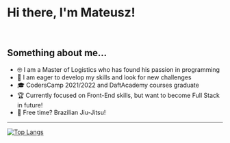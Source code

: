 # Hi there, I'm Mateusz!
<br/>

## Something about me...

- 🤓 I am a Master of Logistics who has found his passion in programming
- 👀 I am eager to develop my skills and look for new challenges
- 🎓 CodersCamp 2021/2022 and DaftAcademy courses graduate
- 🏆 Currently focused on Front-End skills, but want to become Full Stack in future!
- 🥋 Free time? Brazilian Jiu-Jitsu!



---


[![Top Langs](https://github-readme-stats.vercel.app/api/top-langs/?username=Arssin&langs_count=6)](https://github.com/anuraghazra/github-readme-stats)
